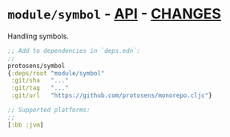 # `module/symbol` - [API](doc/API.md)  - [CHANGES](doc/changelog.md)

Handling symbols.

```clojure
;; Add to dependencies in `deps.edn`:
;;
protosens/symbol
{:deps/root "module/symbol"
 :git/sha   "..."
 :git/tag   "..."
 :git/url   "https://github.com/protosens/monorepo.cljc"}
```

```clojure
;; Supported platforms:
;;
[:bb :jvm]
```

